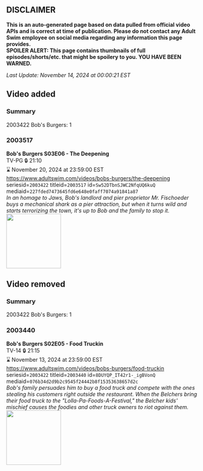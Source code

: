 ## DISCLAIMER
**This is an auto-generated page based on data pulled from official video APIs and is correct at time of publication. Please do not contact any Adult Swim employee on social media regarding any information this page provides.**  
**SPOILER ALERT: This page contains thumbnails of full episodes/shorts/etc. that might be spoilery to you. YOU HAVE BEEN WARNED.**  

_Last Update: November 14, 2024 at 00:00:21 EST_
## Video added
### Summary
2003422 Bob's Burgers: 1  
### 2003517
**Bob's Burgers S03E06 - The Deepening**  
TV-PG 🔒 21:10  
⌛ November 20, 2024 at 23:59:00 EST  
https://www.adultswim.com/videos/bobs-burgers/the-deepening  
seriesid=`2003422` titleid=`2003517` id=`Sw52DTbnSJWC2NfqUQ6kuQ` mediaid=`227fded7473645fd6e648e0faff7074a91841a87`  
_In an homage to Jaws, Bob's landlord and pier proprietor Mr. Fischoeder buys a mechanical shark as a pier attraction, but when it turns wild and starts terrorizing the town, it's up to Bob and the family to stop it._  
<a href="https://i.cdn.turner.com/adultswim/big/image-upload/thumbnails/thumb-2_image-152216342451813.jpg"><img src="https://i.cdn.turner.com/adultswim/big/image-upload/thumbnails/thumb-2_image-152216342451813.jpg" height="144px" /></a>
## Video removed
### Summary
2003422 Bob's Burgers: 1  
### 2003440
**Bob's Burgers S02E05 - Food Truckin**  
TV-14 🔒 21:15  
⌛ November 13, 2024 at 23:59:00 EST  
https://www.adultswim.com/videos/bobs-burgers/food-truckin  
seriesid=`2003422` titleid=`2003440` id=`8DUYQP_IT42r1-_igBVonQ` mediaid=`076b34d2d9b2c9545f24442b8f15353638657d2c`  
_Bob's family persuades him to buy a food truck and compete with the ones stealing his customers right outside the restaurant. When the Belchers bring their food truck to the "Lolla-Pa-Foods-A-Festival," the Belcher kids' mischief causes the foodies and other truck owners to riot against them._  
<a href="https://i.cdn.turner.com/adultswim/big/image-upload/thumbnails/thumb-2_image-15221626924138.jpg"><img src="https://i.cdn.turner.com/adultswim/big/image-upload/thumbnails/thumb-2_image-15221626924138.jpg" height="144px" /></a>
